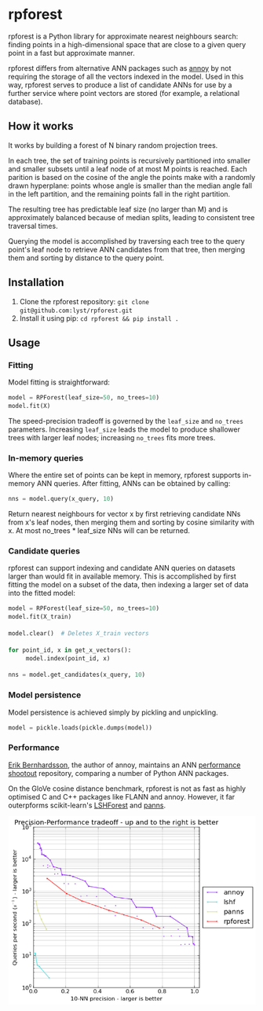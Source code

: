 # rpforest

rpforest is a Python library for approximate nearest neighbours search: finding points in a high-dimensional space that are close to a given query point in a fast but approximate manner.

rpforest differs from alternative ANN packages such as [annoy](https://github.com/spotify/annoy) by not requiring the storage of all the vectors indexed in the model. Used in this way, rpforest serves to produce a list of candidate ANNs for use by a further service where point vectors are stored (for example, a relational database).

## How it works

It works by building a forest of N binary random projection trees.

In each tree, the set of training points is recursively partitioned into smaller and smaller subsets until a leaf node of at most M points is reached. Each parition is based on the cosine of the angle the points make with a randomly drawn hyperplane: points whose angle is smaller than the median angle fall in the left partition, and the remaining points fall in the right partition.

The resulting tree has predictable leaf size (no larger than M) and is approximately balanced because of median splits, leading to consistent tree traversal times.

Querying the model is accomplished by traversing each tree to the query point's leaf node to retrieve ANN candidates from that tree, then merging them and sorting by distance to the query point.

## Installation

1. Clone the rpforest repository: `git clone git@github.com:lyst/rpforest.git`
2. Install it using pip: `cd rpforest && pip install .`

## Usage

### Fitting
Model fitting is straightforward:
```python
model = RPForest(leaf_size=50, no_trees=10)
model.fit(X)
```
The speed-precision tradeoff is governed by the `leaf_size` and `no_trees` parameters. Increasing `leaf_size` leads the model to produce shallower trees with larger leaf nodes; increasing `no_trees` fits more trees.

### In-memory queries
Where the entire set of points can be kept in memory, rpforest supports in-memory ANN queries. After fitting, ANNs can be obtained by calling:
```python
nns = model.query(x_query, 10)
```
Return nearest neighbours for vector x by first retrieving candidate NNs from x's leaf nodes, then merging them and sorting by cosine similarity with x. At most no_trees * leaf_size NNs will can be returned.

### Candidate queries
rpforest can support indexing and candidate ANN queries on datasets larger than would fit in available memory. This is accomplished by first fitting the model on a subset of the data, then indexing a larger set of data into the fitted model:
```python
model = RPForest(leaf_size=50, no_trees=10)
model.fit(X_train)

model.clear()  # Deletes X_train vectors

for point_id, x in get_x_vectors():
     model.index(point_id, x)

nns = model.get_candidates(x_query, 10)
```

### Model persistence
Model persistence is achieved simply by pickling and unpickling.
```python
model = pickle.loads(pickle.dumps(model))
```

### Performance
[Erik Bernhardsson](https://twitter.com/fulhack), the author of annoy, maintains an ANN [performance shootout](https://github.com/erikbern/ann-benchmarks) repository, comparing a number of Python ANN packages.

On the GloVe cosine distance benchmark, rpforest is not as fast as  highly optimised C and C++ packages like FLANN and annoy. However, it far outerpforms scikit-learn's [LSHForest](http://scikit-learn.org/stable/modules/generated/sklearn.neighbors.LSHForest.html) and [panns](https://github.com/ryanrhymes/panns).

![Performance](glove.png)

